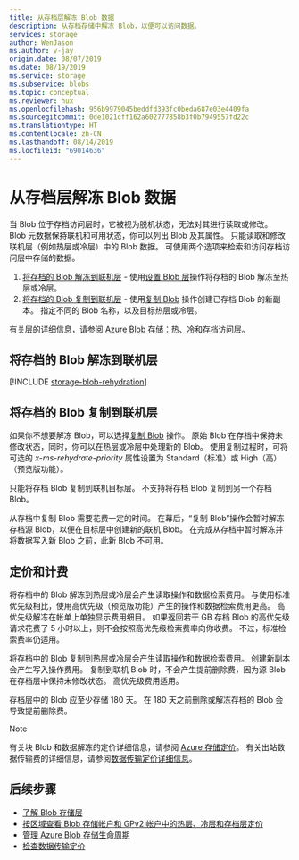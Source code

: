 ```yaml
---
title: 从存档层解冻 Blob 数据
description: 从存档存储中解冻 Blob，以便可以访问数据。
services: storage
author: WenJason
ms.author: v-jay
origin.date: 08/07/2019
ms.date: 08/19/2019
ms.service: storage
ms.subservice: blobs
ms.topic: conceptual
ms.reviewer: hux
ms.openlocfilehash: 956b9979045beddfd393fc0beda687e03e4409fa
ms.sourcegitcommit: 0de1021cff162a602777858b3f0b7949557fd22c
ms.translationtype: HT
ms.contentlocale: zh-CN
ms.lasthandoff: 08/14/2019
ms.locfileid: "69014636"
---
```

# <a name="rehydrate-blob-data-from-the-archive-tier"></a>从存档层解冻 Blob 数据

当 Blob 位于存档访问层时，它被视为脱机状态，无法对其进行读取或修改。 Blob 元数据保持联机和可用状态，你可以列出 Blob 及其属性。 只能读取和修改联机层（例如热层或冷层）中的 Blob 数据。 可使用两个选项来检索和访问存档访问层中存储的数据。

1. [将存档的 Blob 解冻到联机层](#rehydrate-an-archived-blob-to-an-online-tier) - 使用[设置 Blob 层](https://docs.microsoft.com/rest/api/storageservices/set-blob-tier)操作将存档的 Blob 解冻至热层或冷层。
2. [将存档的 Blob 复制到联机层](#copy-an-archived-blob-to-an-online-tier) - 使用[复制 Blob](https://docs.microsoft.com/rest/api/storageservices/copy-blob) 操作创建已存档 Blob 的新副本。 指定不同的 Blob 名称，以及目标热层或冷层。

 有关层的详细信息，请参阅 [Azure Blob 存储：热、冷和存档访问层](storage-blob-storage-tiers.md)。

## <a name="rehydrate-an-archived-blob-to-an-online-tier"></a>将存档的 Blob 解冻到联机层

[!INCLUDE [storage-blob-rehydration](../../../includes/storage-blob-rehydrate-include.md)]

## <a name="copy-an-archived-blob-to-an-online-tier"></a>将存档的 Blob 复制到联机层

如果你不想要解冻 Blob，可以选择[复制 Blob](https://docs.microsoft.com/rest/api/storageservices/copy-blob) 操作。 原始 Blob 在存档中保持未修改状态，同时，你可以在热层或冷层中处理新的 Blob。 使用复制过程时，可将可选的 *x-ms-rehydrate-priority* 属性设置为 Standard（标准）或 High（高）（预览版功能）。

只能将存档 Blob 复制到联机目标层。 不支持将存档 Blob 复制到另一个存档 Blob。

从存档中复制 Blob 需要花费一定的时间。 在幕后，“复制 Blob”操作会暂时解冻存档源 Blob，以便在目标层中创建新的联机 Blob。  在完成从存档中暂时解冻并将数据写入新 Blob 之前，此新 Blob 不可用。

## <a name="pricing-and-billing"></a>定价和计费

将存档中的 Blob 解冻到热层或冷层会产生读取操作和数据检索费用。 与使用标准优先级相比，使用高优先级（预览版功能）产生的操作和数据检索费用更高。 高优先级解冻在帐单上单独显示费用细目。 如果返回若干 GB 存档 Blob 的高优先级请求花费了 5 小时以上，则不会按照高优先级检索费率向你收费。 不过，标准检索费率仍适用。

将存档中的 Blob 复制到热层或冷层会产生读取操作和数据检索费用。 创建新副本会产生写入操作费用。 复制到联机 Blob 时，不会产生提前删除费，因为源 Blob 在存档层中保持未修改状态。 高优先级费用适用。

存档层中的 Blob 应至少存储 180 天。 在 180 天之前删除或解冻存档的 Blob 会导致提前删除费。

> [!NOTE]
> 有关块 Blob 和数据解冻的定价详细信息，请参阅 [Azure 存储定价](https://azure.cn/pricing/details/storage/blobs/)。 有关出站数据传输费的详细信息，请参阅[数据传输定价详细信息](https://www.azure.cn/pricing/details/bandwidth/)。

## <a name="next-steps"></a>后续步骤

* [了解 Blob 存储层](storage-blob-storage-tiers.md)
* [按区域查看 Blob 存储帐户和 GPv2 帐户中的热层、冷层和存档层定价](https://azure.cn/pricing/details/storage/)
* [管理 Azure Blob 存储生命周期](storage-lifecycle-management-concepts.md)
* [检查数据传输定价](https://www.azure.cn/pricing/details/bandwidth/)

